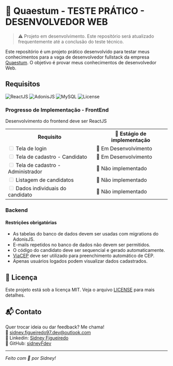 # 🚀 Quaestum - TESTE PRÁTICO - DESENVOLVEDOR WEB

> ⚠️ Projeto em desenvolvimento. Este repositório será atualizado frequentemente até a conclusão do teste técnico.

Este repositório é um projeto prático desenvolvido para testar meus conhecimentos para a vaga de desenvolvedor fullstack da empresa [Quaestum](https://www.quaestum.com.br/). O objetivo é provar meus conhecimentos de desenvolvedor Web.

## Requisitos

![ReactJS](https://img.shields.io/badge/ReactJS-grey?style=for-the-badge&logo=react&logoColor=white)
![AdonisJS](https://img.shields.io/badge/adonisjs-grey?style=for-the-badge&logo=adonisjs)
![MySQL](https://img.shields.io/badge/MySQL-grey?style=for-the-badge&logo=mysql&logoColor=white)
![License](https://img.shields.io/badge/License-MIT-blue?style=for-the-badge&logo=github&logoColor=white)

### Progresso de Implementação - FrontEnd

Desenvolvimento do frontend deve ser  ReactJS
<table>
  <tr>
    <th>Requisito</th>
    <th>📖 Estágio de implementação</th>
  </tr>
  <tr>
    <td><input type="checkbox" disabled> Tela de login</td>
    <td>🔁 Em Desenvolvimento</td>
  </tr>
  <tr>
    <td><input type="checkbox" disabled> Tela de cadastro - Candidato</td>
    <td>🔁 Em Desenvolvimento</td>
  </tr>
  <tr>
    <td><input type="checkbox" disabled> Tela de cadastro - Administrador</td>
    <td>🚧 Não implementado</td>
  </tr>
  <tr>
    <td><input type="checkbox" disabled> Listagem de candidatos</td>
    <td>🚧 Não implementado</td>
  </tr>
  <tr>
    <td><input type="checkbox" disabled> Dados individuais do candidato</td>
    <td>🚧 Não implementado</td>
  </tr>
</table>

### Backend

#### Restrições obrigatórias

- As tabelas do banco de dados devem ser usadas com migrations do AdonisJS.
- E-mails repetidos no banco de dados não devem ser permitidos.
- O código do candidato deve ser sequencial e gerado automaticamente.
- [ViaCEP](https://viacep.com.br/) deve ser utilizado para preenchimento automático de CEP.
- Apenas usuários logados podem visualizar dados cadastrados.

## 📄 Licença

Este projeto está sob a licença MIT. Veja o arquivo [LICENSE](LICENSE) para mais detalhes.

## 📬 Contato

Quer trocar ideia ou dar feedback? Me chama!  
📧 [sidney.figueiredo97.dev@outlook.com](sidney.figueiredo97.dev@outlook.com)  
🔗 Linkedin: [Sidney Figueiredo](https://www.linkedin.com/in/sidney-figueiredo)  
🐙 GitHub: [sidneyFdev](https://github.com/sidneyFdev)

---

<i>Feito com 💛 por Sidney!</i>
